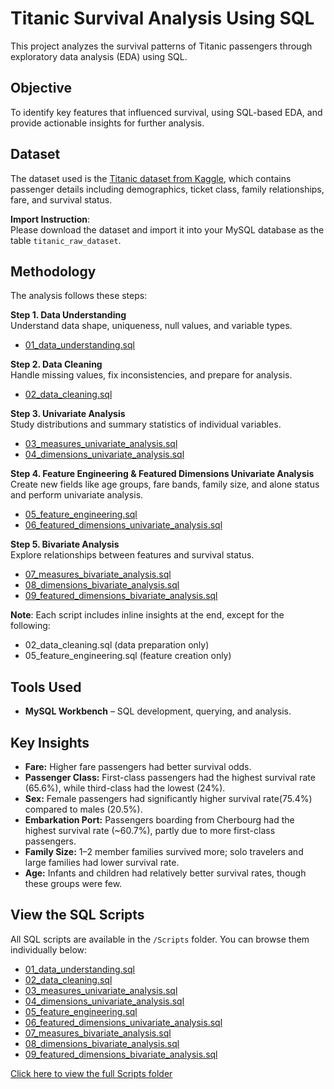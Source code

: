 # Titanic Survival Analysis Using SQL
This project analyzes the survival patterns of Titanic passengers through exploratory data analysis (EDA) using SQL.

## Objective
To identify key features that influenced survival, using SQL-based EDA, and provide actionable insights for further analysis.

## Dataset
The dataset used is the [Titanic dataset from Kaggle](https://www.kaggle.com/datasets/yasserh/titanic-dataset), which contains passenger details including demographics, ticket class, family relationships, fare, and survival status.

**Import Instruction**:  
Please download the dataset and import it into your MySQL database as the table `titanic_raw_dataset`.

## Methodology
The analysis follows these steps:

**Step 1. Data Understanding**  
  Understand data shape, uniqueness, null values, and variable types.  
  - [01_data_understanding.sql](Scripts/01_data_understanding.sql)

**Step 2. Data Cleaning**  
  Handle missing values, fix inconsistencies, and prepare for analysis.  
  - [02_data_cleaning.sql](Scripts/02_data_cleaning.sql)

**Step 3. Univariate Analysis**  
  Study distributions and summary statistics of individual variables.  
  - [03_measures_univariate_analysis.sql](Scripts/03_measures_univariate_analysis.sql)  
  - [04_dimensions_univariate_analysis.sql](Scripts/04_dimensions_univariate_analysis.sql)

**Step 4. Feature Engineering & Featured Dimensions Univariate Analysis**  
  Create new fields like age groups, fare bands, family size, and alone status and perform univariate analysis.  
  - [05_feature_engineering.sql](Scripts/05_feature_engineering.sql)  
  - [06_featured_dimensions_univariate_analysis.sql](Scripts/06_featured_dimensions_univariate_analysis.sql)

**Step 5. Bivariate Analysis**  
  Explore relationships between features and survival status.  
  - [07_measures_bivariate_analysis.sql](Scripts/07_measures_bivariate_analysis.sql)
  - [08_dimensions_bivariate_analysis.sql](Scripts/08_dimensions_bivariate_analysis.sql)
  - [09_featured_dimensions_bivariate_analysis.sql](Scripts/09_featured_dimensions_bivariate_analysis.sql)

**Note**: Each script includes inline insights at the end, except for the following:
- 02_data_cleaning.sql (data preparation only)
- 05_feature_engineering.sql (feature creation only)

## Tools Used
- **MySQL Workbench** – SQL development, querying, and analysis.

## Key Insights
- **Fare:** Higher fare passengers had better survival odds.
- **Passenger Class:** First-class passengers had the highest survival rate (65.6%), while third-class had the lowest (24%).
- **Sex:** Female passengers had significantly higher survival rate(75.4%) compared to males (20.5%).
- **Embarkation Port:** Passengers boarding from Cherbourg had the highest survival rate (~60.7%), partly due to more first-class passengers.
- **Family Size:** 1–2 member families survived more; solo travelers and large families had lower survival rate.
- **Age:** Infants and children had relatively better survival rates, though these groups were few.

## View the SQL Scripts
All SQL scripts are available in the `/Scripts` folder. You can browse them individually below:

- [01_data_understanding.sql](Scripts/01_data_understanding.sql)
- [02_data_cleaning.sql](Scripts/02_data_cleaning.sql)
- [03_measures_univariate_analysis.sql](Scripts/03_measures_univariate_analysis.sql)
- [04_dimensions_univariate_analysis.sql](Scripts/04_dimensions_univariate_analysis.sql)
- [05_feature_engineering.sql](Scripts/05_feature_engineering.sql)
- [06_featured_dimensions_univariate_analysis.sql](Scripts/06_featured_dimensions_univariate_analysis.sql)
- [07_measures_bivariate_analysis.sql](Scripts/07_measures_bivariate_analysis.sql)
- [08_dimensions_bivariate_analysis.sql](Scripts/08_dimensions_bivariate_analysis.sql)
- [09_featured_dimensions_bivariate_analysis.sql](Scripts/09_featured_dimensions_bivariate_analysis.sql)

[Click here to view the full Scripts folder](https://github.com/Karishma-Sultania07/titanic-survival-analysis/tree/main/Scripts)
